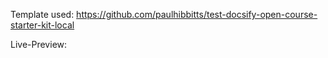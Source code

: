 Template used:
https://github.com/paulhibbitts/test-docsify-open-course-starter-kit-local

Live-Preview:

